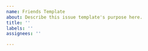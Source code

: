 ```yaml
---
name: Friends Template
about: Describe this issue template's purpose here.
title: ''
labels: ''
assignees: ''

---
```



